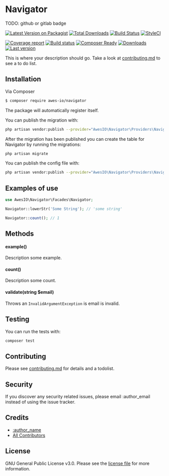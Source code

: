 # Navigator


TODO: github or gitlab badge 

[![Latest Version on Packagist][ico-version]][link-packagist]
[![Total Downloads][ico-downloads]][link-downloads]
[![Build Status][ico-travis]][link-travis]
[![StyleCI][ico-styleci]][link-styleci]

[![Coverage report](http://gitlab.awescode.com/awes-io/navigator/badges/master/coverage.svg)](https://www.awes.io/)
[![Build status](http://gitlab.awescode.com/awes-io/navigator/badges/master/build.svg)](https://www.awes.io/)
[![Composer Ready](https://www.awc.wtf/awes-io/navigator/status.svg)](https://www.awes.io/)
[![Downloads](https://www.awc.wtf/awes-io/navigator/downloads.svg)](https://www.awes.io/)
[![Last version](https://www.awc.wtf/awes-io/navigator/version.svg)](https://www.awes.io/) 


This is where your description should go. Take a look at [contributing.md](contributing.md) to see a to do list.

## Installation

Via Composer

``` bash
$ composer require awes-io/navigator
```

The package will automatically register itself.

You can publish the migration with:

```bash
php artisan vendor:publish --provider="AwesIO\Navigator\Providers\NavigatorServiceProvider" --tag="migrations"
```

After the migration has been published you can create the table for Navigator by running the migrations:

```bash
php artisan migrate
```

You can publish the config file with:

```bash
php artisan vendor:publish --provider="AwesIO\Navigator\Providers\NavigatorServiceProvider" --tag="config"
```


## Examples of use

```php
use AwesIO\Navigator\Facades\Navigator;

Navigator::lowerStr('Some String'); // 'some string'

Navigator::count(); // 1
```

## Methods

#### example()

Description some example.

#### count()

Description some count.

#### validate(string $email)

Throws an `InvalidArgumentException` is email is invalid.

## Testing

You can run the tests with:

```bash
composer test
```

## Contributing

Please see [contributing.md](contributing.md) for details and a todolist.

## Security

If you discover any security related issues, please email :author_email instead of using the issue tracker.

## Credits

- [:author_name][link-author]
- [All Contributors][link-contributors]

## License

GNU General Public License v3.0. Please see the [license file](license.md) for more information.

[ico-version]: https://img.shields.io/packagist/v/awes-io/navigator.svg?style=flat-square
[ico-downloads]: https://img.shields.io/packagist/dt/awes-io/navigator.svg?style=flat-square
[ico-travis]: https://img.shields.io/travis/awes-io/navigator/master.svg?style=flat-square
[ico-styleci]: https://styleci.io/repos/12345678/shield

[link-packagist]: https://packagist.org/packages/awes-io/navigator
[link-downloads]: https://packagist.org/packages/awes-io/navigator
[link-travis]: https://travis-ci.org/awes-io/navigator
[link-styleci]: https://styleci.io/repos/12345678
[link-author]: https://github.com/awes-io
[link-contributors]: ../../contributors]
